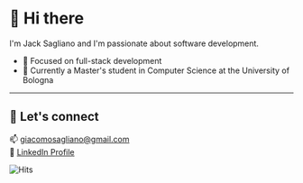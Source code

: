 # 👋 Hi there

I'm Jack Sagliano and I'm passionate about software development.

- 🎯 Focused on full-stack development
- 🧠 Currently a Master's student in Computer Science at the University of Bologna
---

## 🤝 Let's connect

📫 [giacomosagliano@gmail.com](mailto:giacomosagliano@gmail.com)  
💼 [LinkedIn Profile](https://www.linkedin.com/in/giacomo-sagliano-a4a70120a/)

![Hits](https://hits.sh/github.com/jacksagliano/jacksagliano.svg)
